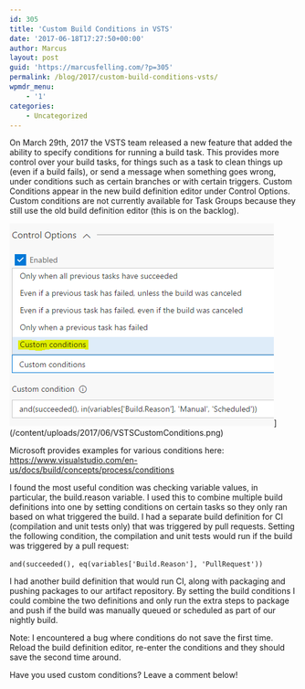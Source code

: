 ```yaml
---
id: 305
title: 'Custom Build Conditions in VSTS'
date: '2017-06-18T17:27:50+00:00'
author: Marcus
layout: post
guid: 'https://marcusfelling.com/?p=305'
permalink: /blog/2017/custom-build-conditions-vsts/
wpmdr_menu:
    - '1'
categories:
    - Uncategorized
---
```


On March 29th, 2017 the VSTS team released a new feature that added the ability to specify conditions for running a build task. This provides more control over your build tasks, for things such as a task to clean things up (even if a build fails), or send a message when something goes wrong, under conditions such as certain branches or with certain triggers. Custom Conditions appear in the new build definition editor under Control Options. Custom conditions are not currently available for Task Groups because they still use the old build definition editor (this is on the backlog).

![](/content/uploads/2017/06/VSTSCustomConditions.png)](/content/uploads/2017/06/VSTSCustomConditions.png)

Microsoft provides examples for various conditions here: <https://www.visualstudio.com/en-us/docs/build/concepts/process/conditions>

I found the most useful condition was checking variable values, in particular, the build.reason variable. I used this to combine multiple build definitions into one by setting conditions on certain tasks so they only ran based on what triggered the build. I had a separate build definition for CI (compilation and unit tests only) that was triggered by pull requests. Setting the following condition, the compilation and unit tests would run if the build was triggered by a pull request:

`and(succeeded(), eq(variables['Build.Reason'], 'PullRequest'))`

I had another build definition that would run CI, along with packaging and pushing packages to our artifact repository. By setting the build conditions I could combine the two definitions and only run the extra steps to package and push if the build was manually queued or scheduled as part of our nightly build.

Note: I encountered a bug where conditions do not save the first time. Reload the build definition editor, re-enter the conditions and they should save the second time around.

Have you used custom conditions? Leave a comment below!